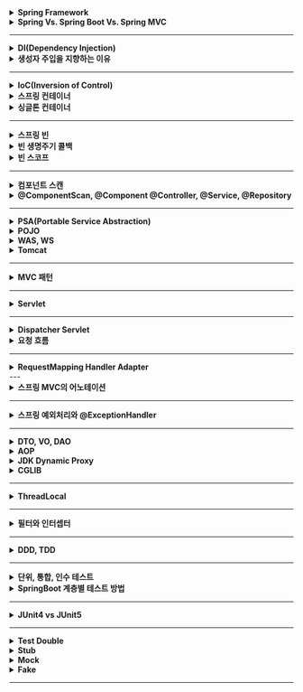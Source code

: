 <details>
    <summary><b>Spring Framework</b></summary>

## 정리

</details>

<details>
    <summary><b>Spring Vs. Spring Boot Vs. Spring MVC</b></summary>

## 정리

</details>

---

<details>
    <summary><b>DI(Dependency Injection)</b></summary>

## 정리

</details>

<details>
    <summary><b>생성자 주입을 지향하는 이유</b></summary>

## 정리

</details>

---

<details>
    <summary><b>IoC(Inversion of Control)</b></summary>

## 정리


</details>

<details>
    <summary><b>스프링 컨테이너</b></summary>

## 정리

</details>

<details>
    <summary><b>싱글톤 컨테이너</b></summary>

## 정리

</details>

---

<details>
    <summary><b>스프링 빈</b></summary>

## 정리

</details>

<details>
    <summary><b>빈 생명주기 콜백</b></summary>

## 정리


</details>

<details>
    <summary><b>빈 스코프</b></summary>

## 정리


</details>

---

<details>
    <summary><b>컴포넌트 스캔</b></summary>

## 정리

</details>

<details>
    <summary><b>@ComponentScan, @Component @Controller, @Service, @Repository</b></summary>

## 정리


</details>

---

<details>
    <summary><b>PSA(Portable Service Abstraction)</b></summary>

## 정리

</details>

<details>
    <summary><b>POJO</b></summary>

## 정리

</details>

<details>
    <summary><b>WAS, WS</b></summary>

## 정리

</details>

<details>
    <summary><b>Tomcat</b></summary>

## 정리


</details>

---

<details>
    <summary><b>MVC 패턴</b></summary>

## 정리

</details>

---

<details>
    <summary><b>Servlet</b></summary>

## 정리

</details>

---

<details>
    <summary><b>Dispatcher Servlet</b></summary>

## 정리


</details>

<details>
    <summary><b>요청 흐름</b></summary>

## 정리

</details>

---

<details>
    <summary><b>RequestMapping Handler Adapter</b></summary>

## 정리

</details>
---

<details>
    <summary><b>스프링 MVC의 어노테이션</b></summary>

## 정리

</details>

---

<details>
    <summary><b>스프링 예외처리와 @ExceptionHandler</b></summary>

## 정리

</details>

---

<details>
    <summary><b>DTO, VO, DAO</b></summary>

## 정리

</details>

<details>
    <summary><b>AOP</b></summary>

## 정리

</details>

<details>
    <summary><b>JDK Dynamic Proxy</b></summary>

## 정리

</details>

<details>
    <summary><b>CGLIB</b></summary>

## 정리

</details>

---

<details>
    <summary><b>ThreadLocal</b></summary>

## 정리

</details>

---

<details>
    <summary><b>필터와 인터셉터</b></summary>

## 정리

</details>

---

<details>
    <summary><b>DDD, TDD</b></summary>

## 정리

</details>

---

<details>
    <summary><b>단위, 통합, 인수 테스트</b></summary>

## 정리

</details>

<details>
    <summary><b>SpringBoot 계층별 테스트 방법</b></summary>

## 정리


</details>

---

<details>
    <summary><b>JUnit4 vs JUnit5</b></summary>

## 정리


</details>

---

<details>
    <summary><b>Test Double</b></summary>

## 정리


</details>


<details>
    <summary><b>Stub</b></summary>

## 정리


</details>


<details>
    <summary><b>Mock</b></summary>

## 정리


</details>


<details>
    <summary><b>Fake</b></summary>

## 정리


</details>

---